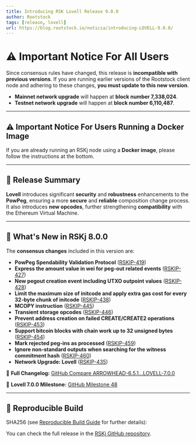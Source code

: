 ```yaml
---
title: Introducing RSK Lovell Release 9.0.0
author: Rootstock
tags: [release, lovell]
url: https://blog.rootstock.io/noticia/introducing-LOVELL-9.0.0/
---
```


# ⚠️ Important Notice For All Users

Since consensus rules have changed, this release is **incompatible with previous versions**. If you are running earlier versions of the Rootstock client node and adhering to these changes, **you must update to this new version**.

- **Mainnet network upgrade** will happen at **block number 7,338,024**.
- **Testnet network upgrade** will happen at **block number 6,110,487**.

---

## ⚠️ Important Notice For Users Running a Docker Image

If you are already running an RSKj node using a **Docker image**, please follow the instructions at the bottom.

---

## 📢 Release Summary

**Lovell** introduces significant **security** and **robustness** enhancements to the **PowPeg**, ensuring a more **secure** and **reliable** composition change process. It also introduces **new opcodes**, further strengthening **compatibility** with the Ethereum Virtual Machine.

---

## 🚀 What's New in RSKj 8.0.0

The **consensus changes** included in this version are:

- **PowPeg Spendability Validation Protocol** ([RSKIP-419](https://github.com/rsksmart/RSKIPs/blob/master/IPs/RSKIP419.md))
- **Express the amount value in wei for peg-out related events** ([RSKIP-427](https://github.com/rsksmart/RSKIPs/blob/master/IPs/RSKIP427.md))
- **New pegout creation event including UTXO outpoint values** ([RSKIP-428](https://github.com/rsksmart/RSKIPs/blob/master/IPs/RSKIP428.md))
- **Limit the maximum size of initcode and apply extra gas cost for every 32-byte chunk of initcode** ([RSKIP-438](https://github.com/rsksmart/RSKIPs/blob/master/IPs/RSKIP438.md))
- **MCOPY instruction** ([RSKIP-445](https://github.com/rsksmart/RSKIPs/blob/master/IPs/RSKIP445.md))
- **Transient storage opcodes** ([RSKIP-446](https://github.com/rsksmart/RSKIPs/blob/master/IPs/RSKIP446.md))
- **Prevent address creation on failed CREATE/CREATE2 operations** ([RSKIP-453](https://github.com/rsksmart/RSKIPs/blob/master/IPs/RSKIP453.md))
- **Support bitcoin blocks with chain work up to 32 unsigned bytes** ([RSKIP-454](https://github.com/rsksmart/RSKIPs/blob/master/IPs/RSKIP454.md))
- **Mark rejected peg-ins as processed** ([RSKIP-459](https://github.com/rsksmart/RSKIPs/blob/master/IPs/RSKIP459.md))
- **Ignore non-standard outputs when searching for the witness commitment hash** ([RSKIP-460](https://github.com/rsksmart/RSKIPs/blob/master/IPs/RSKIP460.md))
- **Network Upgrade: Lovell** ([RSKIP-435](https://github.com/rsksmart/RSKIPs/blob/master/IPs/RSKIP435.md))

🔗 **Full Changelog:** [GitHub Compare ARROWHEAD-6.5.1...LOVELL-7.0.0](https://github.com/rsksmart/rskj/compare/ARROWHEAD-6.5.1...LOVELL-7.0.0)

🎯 **Lovell 7.0.0 Milestone:** [GitHub Milestone 48](https://github.com/rsksmart/rskj/milestone/48)

---

## 🔐 Reproducible Build

SHA256 (see [Reproducible Build Guide](https://dev.rootstock.io/rsk/node/security-chain/) for further details):



You can check the full release in the [RSKj GitHub repository](https://github.com/rsksmart/rskj/releases/tag/LOVELL-9.0.0).
